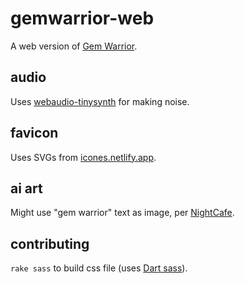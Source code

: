 # gemwarrior-web

A web version of [Gem Warrior](https://github.com/michaelchadwick/gemwarrior).

## audio

Uses [webaudio-tinysynth](https://github.com/g200kg/webaudio-tinysynth) for making noise.

## favicon

Uses SVGs from [icones.netlify.app](https://icones.netlify.app/collection/all).

## ai art

Might use "gem warrior" text as image, per [NightCafe](https://creator.nightcafe.studio/).

## contributing

`rake sass` to build css file (uses [Dart sass](https://sass-lang.com/dart-sass)).
